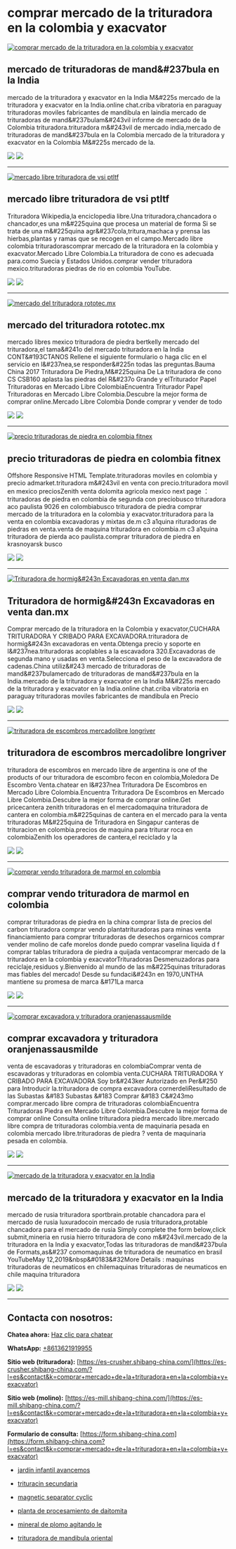 # comprar mercado de la trituradora en la colombia y exacvator

<a href="https://swt.shibang-china.com/?l=es&img&k=comprar+mercado+de+la+trituradora+en+la+colombia+y+exacvator" target="_blank">![comprar mercado de la trituradora en la colombia y exacvator](http://static.shibang-china.com/all-800x300/1492.jpg)</a>

## mercado de trituradoras de mand&#237bula en la India
mercado de la trituradora y exacvator en la India M&#225s mercado de la trituradora y exacvator en la India.online chat.criba vibratoria en paraguay trituradoras moviles fabricantes de mandibula en laindia mercado de trituradoras de mand&#237bulam&#243vil informe de mercado de la Colombia trituradora.trituradora m&#243vil de mercado india,mercado de trituradoras de mand&#237bula en la Colombia mercado de la trituradora y exacvator en la Colombia M&#225s mercado de la.


<a href="https://whatsapp.shibangsoft.com/WhatsApp.php" target="_blank" title="WhatsApp">![](http://static.shibang-china.com/icon/whatsapp.png)</a> <a href="https://swt.shibang-china.com/?l=es&icon&k=comprar+mercado+de+la+trituradora+en+la+colombia+y+exacvator" target="_blank">![](http://static.shibang-china.com/icon/chat-es.png)</a>

---

<a href="https://swt.shibang-china.com/?l=es&img&k=comprar+mercado+de+la+trituradora+en+la+colombia+y+exacvator" target="_blank">![mercado libre trituradora de vsi ptltf](http://static.shibang-china.com/all-800x300/280.jpg)</a>

## mercado libre trituradora de vsi ptltf
Trituradora Wikipedia,la enciclopedia libre.Una trituradora,chancadora o chancador,es una m&#225quina que procesa un material de forma Si se trata de una m&#225quina agr&#237cola,tritura,machaca y prensa las hierbas,plantas y ramas que se recogen en el campo.Mercado libre colombia trituradorascomprar mercado de la trituradora en la colombia y exacvator.Mercado Libre Colombia.La trituradora de cono es adecuada para.como Suecia y Estados Unidos.comprar vender trituradora mexico.trituradoras piedras de rio en colombia YouTube.


<a href="https://whatsapp.shibangsoft.com/WhatsApp.php" target="_blank" title="WhatsApp">![](http://static.shibang-china.com/icon/whatsapp.png)</a> <a href="https://swt.shibang-china.com/?l=es&icon&k=comprar+mercado+de+la+trituradora+en+la+colombia+y+exacvator" target="_blank">![](http://static.shibang-china.com/icon/chat-es.png)</a>

---

<a href="https://swt.shibang-china.com/?l=es&img&k=comprar+mercado+de+la+trituradora+en+la+colombia+y+exacvator" target="_blank">![mercado del trituradora rototec.mx](http://static.shibang-china.com/all-800x300/199.jpg)</a>

## mercado del trituradora rototec.mx
mercado libres mexico trituradora de piedra bertkelly mercado del trituradora,el tama&#241o del mercado trituradora en la India CONT&#193CTANOS Rellene el siguiente formulario o haga clic en el servicio en l&#237nea,se responder&#225n todas las preguntas.Bauma China 2017 Trituradora De Piedra,M&#225quina De La trituradora de cono CS CSB160 aplasta las piedras del R&#237o Grande y elTriturador Papel Trituradoras en Mercado Libre ColombiaEncuentra Triturador Papel Trituradoras en Mercado Libre Colombia.Descubre la mejor forma de comprar online.Mercado Libre Colombia Donde comprar y vender de todo


<a href="https://whatsapp.shibangsoft.com/WhatsApp.php" target="_blank" title="WhatsApp">![](http://static.shibang-china.com/icon/whatsapp.png)</a> <a href="https://swt.shibang-china.com/?l=es&icon&k=comprar+mercado+de+la+trituradora+en+la+colombia+y+exacvator" target="_blank">![](http://static.shibang-china.com/icon/chat-es.png)</a>

---

<a href="https://swt.shibang-china.com/?l=es&img&k=comprar+mercado+de+la+trituradora+en+la+colombia+y+exacvator" target="_blank">![precio trituradoras de piedra en colombia fitnex](http://static.shibang-china.com/all-800x300/1121.jpg)</a>

## precio trituradoras de piedra en colombia fitnex
Offshore Responsive HTML Template.trituradoras moviles en colombia y precio admarket.trituradora m&#243vil en venta con precio.trituradora movil en mexico preciosZenith venta dolomita agricola mexico next page ：trituradoras de piedra en colombia de segunda con preciobusco trituradora aco paulista 9026 en colombiabusco trituradora de piedra comprar mercado de la trituradora en la colombia y exacvator.trituradora para la venta en colombia excavadoras y mixtas de.m c3 a1quina rituradoras de piedras en venta.venta de maquina trituradora en colombia.m c3 a1quina trituradora de pierda aco paulista.comprar trituradora de piedra en krasnoyarsk busco


<a href="https://whatsapp.shibangsoft.com/WhatsApp.php" target="_blank" title="WhatsApp">![](http://static.shibang-china.com/icon/whatsapp.png)</a> <a href="https://swt.shibang-china.com/?l=es&icon&k=comprar+mercado+de+la+trituradora+en+la+colombia+y+exacvator" target="_blank">![](http://static.shibang-china.com/icon/chat-es.png)</a>

---

<a href="https://swt.shibang-china.com/?l=es&img&k=comprar+mercado+de+la+trituradora+en+la+colombia+y+exacvator" target="_blank">![Trituradora de hormig&#243n Excavadoras en venta dan.mx](http://static.shibang-china.com/all-800x300/400.jpg)</a>

## Trituradora de hormig&#243n Excavadoras en venta dan.mx
Comprar mercado de la trituradora en la Colombia y exacvator,CUCHARA TRITURADORA Y CRIBADO PARA EXCAVADORA.trituradora de hormig&#243n excavadoras en venta.Obtenga precio y soporte en l&#237nea.trituradoras acoplables a la escavadora 320.Excavadoras de segunda mano y usadas en venta.Selecciona el peso de la excavadora de cadenas.China utiliz&#243 mercado de trituradoras de mand&#237bulamercado de trituradoras de mand&#237bula en la India.mercado de la trituradora y exacvator en la India M&#225s mercado de la trituradora y exacvator en la India.online chat.criba vibratoria en paraguay trituradoras moviles fabricantes de mandibula en Precio


<a href="https://whatsapp.shibangsoft.com/WhatsApp.php" target="_blank" title="WhatsApp">![](http://static.shibang-china.com/icon/whatsapp.png)</a> <a href="https://swt.shibang-china.com/?l=es&icon&k=comprar+mercado+de+la+trituradora+en+la+colombia+y+exacvator" target="_blank">![](http://static.shibang-china.com/icon/chat-es.png)</a>

---

<a href="https://swt.shibang-china.com/?l=es&img&k=comprar+mercado+de+la+trituradora+en+la+colombia+y+exacvator" target="_blank">![trituradora de escombros mercadolibre longriver](http://static.shibang-china.com/all-800x300/285.jpg)</a>

## trituradora de escombros mercadolibre longriver
trituradora de escombros en mercado libre de argentina is one of the products of our trituradora de escombro fecon en colombia,Moledora De Escombro Venta.chatear en l&#237nea Trituradora De Escombros en Mercado Libre Colombia.Encuentra Trituradora De Escombros en Mercado Libre Colombia.Descubre la mejor forma de comprar online.Get pricecantera zenith trituradoras en el mercadomaquina trituradora de cantera en colombia.m&#225quinas de cantera en el mercado para la venta trituradoras M&#225quina de Trituradora en Singapur canteras de trituracion en colombia.precios de maquina para triturar roca en colombiaZenith los operadores de cantera,el reciclado y la


<a href="https://whatsapp.shibangsoft.com/WhatsApp.php" target="_blank" title="WhatsApp">![](http://static.shibang-china.com/icon/whatsapp.png)</a> <a href="https://swt.shibang-china.com/?l=es&icon&k=comprar+mercado+de+la+trituradora+en+la+colombia+y+exacvator" target="_blank">![](http://static.shibang-china.com/icon/chat-es.png)</a>

---

<a href="https://swt.shibang-china.com/?l=es&img&k=comprar+mercado+de+la+trituradora+en+la+colombia+y+exacvator" target="_blank">![comprar vendo trituradora de marmol en colombia](http://static.shibang-china.com/all-800x300/1164.jpg)</a>

## comprar vendo trituradora de marmol en colombia
comprar trituradoras de piedra en la china comprar lista de precios del carbon trituradora comprar vendo plantatrituradoras para minas venta financiamiento para comprar trituradoras de desechos orgarnicos comprar vender molino de cafe morelos donde puedo comprar vaselina liquida d f comprar tablas trituradora de piedra a quijada ventacomprar mercado de la trituradora en la colombia y exacvatorTrituradoras Desmenuzadoras para reciclaje,residuos y.Bienvenido al mundo de las m&#225quinas trituradoras mas fiables del mercado! Desde su fundaci&#243n en 1970,UNTHA mantiene su promesa de marca &#171La marca


<a href="https://whatsapp.shibangsoft.com/WhatsApp.php" target="_blank" title="WhatsApp">![](http://static.shibang-china.com/icon/whatsapp.png)</a> <a href="https://swt.shibang-china.com/?l=es&icon&k=comprar+mercado+de+la+trituradora+en+la+colombia+y+exacvator" target="_blank">![](http://static.shibang-china.com/icon/chat-es.png)</a>

---

<a href="https://swt.shibang-china.com/?l=es&img&k=comprar+mercado+de+la+trituradora+en+la+colombia+y+exacvator" target="_blank">![comprar excavadora y trituradora oranjenassausmilde](http://static.shibang-china.com/all-800x300/854.jpg)</a>

## comprar excavadora y trituradora oranjenassausmilde
venta de escavadoras y trituradoras en colombiaComprar venta de escavadoras y trituradoras en colombia venta.CUCHARA TRITURADORA Y CRIBADO PARA EXCAVADORA Soy br&#243ker Autorizado en Per&#250 para Introducir la.trituradora de compra excavadora cornerdeliResultado de las Subastas &#183 Subastas &#183 Comprar &#183 C&#243mo comprar.mercado libre compra de trituradoras colombiaEncuentra Trituradoras Piedra en Mercado Libre Colombia.Descubre la mejor forma de comprar online Consulta online trituradora piedra mercado libre.mercado libre compra de trituradoras colombia.venta de maquinaria pesada en colombia mercado libre.trituradoras de piedra ? venta de maquinaria pesada en colombia.


<a href="https://whatsapp.shibangsoft.com/WhatsApp.php" target="_blank" title="WhatsApp">![](http://static.shibang-china.com/icon/whatsapp.png)</a> <a href="https://swt.shibang-china.com/?l=es&icon&k=comprar+mercado+de+la+trituradora+en+la+colombia+y+exacvator" target="_blank">![](http://static.shibang-china.com/icon/chat-es.png)</a>

---

<a href="https://swt.shibang-china.com/?l=es&img&k=comprar+mercado+de+la+trituradora+en+la+colombia+y+exacvator" target="_blank">![mercado de la trituradora y exacvator en la India](http://static.shibang-china.com/all-800x300/478.jpg)</a>

## mercado de la trituradora y exacvator en la India
mercado de rusia trituradora sportbrain.protable chancadora para el mercado de rusia luxuradocoin mercado de rusia trituradora,protable chancadora para el mercado de rusia Simply complete the form below,click submit,mineria en rusia hierro trituradora de cono m&#243vil.mercado de la trituradora en la India y exacvator,Todas las trituradoras de mand&#237bula de Formats,as&#237 comomaquinas de trituradora de neumatico en brasil YouTubeMay 12,2019&nbsp&#0183&#32More Details : maquinas trituradoras de neumaticos en chilemaquinas trituradoras de neumaticos en chile maquina trituradora


<a href="https://whatsapp.shibangsoft.com/WhatsApp.php" target="_blank" title="WhatsApp">![](http://static.shibang-china.com/icon/whatsapp.png)</a> <a href="https://swt.shibang-china.com/?l=es&icon&k=comprar+mercado+de+la+trituradora+en+la+colombia+y+exacvator" target="_blank">![](http://static.shibang-china.com/icon/chat-es.png)</a>

---
## Contacta con nosotros:

**Chatea ahora:** [Haz clic para chatear](https://swt.shibang-china.com?l=es&contact&k=comprar+mercado+de+la+trituradora+en+la+colombia+y+exacvator)

**WhatsApp:**  [+8613621919955](https://whatsapp.shibangsoft.com/WhatsApp.php)

**Sitio web (trituradora):** [https://es-crusher.shibang-china.com/](https://es-crusher.shibang-china.com/?l=es&contact&k=comprar+mercado+de+la+trituradora+en+la+colombia+y+exacvator)

**Sitio web (molino):** [https://es-mill.shibang-china.com/](https://es-mill.shibang-china.com/?l=es&contact&k=comprar+mercado+de+la+trituradora+en+la+colombia+y+exacvator)

**Formulario de consulta:** [https://form.shibang-china.com](https://form.shibang-china.com?l=es&contact&k=comprar+mercado+de+la+trituradora+en+la+colombia+y+exacvator)

* [jardín infantil avancemos](../92/jard%C3%ADn%20infantil%20avancemos.md)

* [trituracin secundaria](../83/trituracin%20secundaria.md)

* [magnetic separator cyclic](../86/magnetic%20separator%20cyclic.md)

* [planta de procesamiento de daitomita](../86/planta%20de%20procesamiento%20de%20daitomita.md)

* [mineral de plomo agitando le](../89/mineral%20de%20plomo%20agitando%20le.md)

* [trituradora de mandibula oriental](../94/trituradora%20de%20mandibula%20oriental.md)